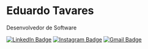 # Eduardo Tavares

Desenvolvedor de Software

[![LinkedIn Badge](https://img.shields.io/badge/Eduardo_Tavares-8a2be2?style=flat-square&logo=LinkedIn&logoColor=white&link=https%3A%2F%2Fwww.linkedin.com%2Fin%2Fedutdev%2F)](https://www.linkedin.com/in/edutdev/)
[![Instagram Badge](https://img.shields.io/badge/@edutdev-8a2be2?style=flat-square&logo=Instagram&logoColor=white&link=https%3A%2F%2Fwww.instagram.com%2Fedutdev%2F)](https://www.instagram.com/edutdev/)
[![Gmail Badge](https://img.shields.io/badge/edutav.dev@gmail.com-8a2be2?style=flat-square&logo=Gmail&logoColor=white&link=mailto%3Aedutav.dev%40gmail.com)](mailto:edutav.dev@gmail.com)
